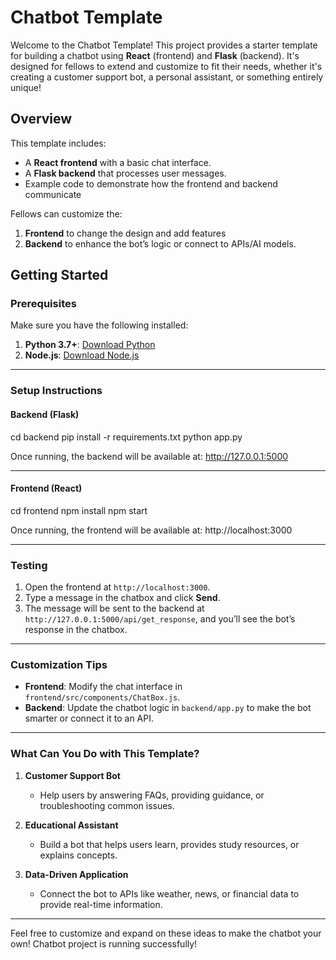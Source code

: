 # Chatbot Template

Welcome to the Chatbot Template! This project provides a starter template for building a chatbot using **React** (frontend) and **Flask** (backend). It's designed for fellows to extend and customize to fit their needs, whether it's creating a customer support bot, a personal assistant, or something entirely unique!

## Overview
This template includes:
- A **React frontend** with a basic chat interface.
- A **Flask backend** that processes user messages.
- Example code to demonstrate how the frontend and backend communicate

Fellows can customize the:
1. **Frontend** to change the design and add features
2. **Backend** to enhance the bot’s logic or connect to APIs/AI models.


## Getting Started

### Prerequisites
Make sure you have the following installed:
1. **Python 3.7+**: [Download Python](https://www.python.org/downloads/)
2. **Node.js**: [Download Node.js](https://nodejs.org/)

---

### Setup Instructions

#### Backend (Flask)
cd backend
pip install -r requirements.txt
python app.py

Once running, the backend will be available at:
http://127.0.0.1:5000

---

#### Frontend (React)
cd frontend
npm install
npm start

Once running, the frontend will be available at:
http://localhost:3000

---

### Testing
1. Open the frontend at `http://localhost:3000`.
2. Type a message in the chatbox and click **Send**.
3. The message will be sent to the backend at `http://127.0.0.1:5000/api/get_response`, and you’ll see the bot’s response in the chatbox.

---

### Customization Tips
- **Frontend**: Modify the chat interface in `frontend/src/components/ChatBox.js`.
- **Backend**: Update the chatbot logic in `backend/app.py` to make the bot smarter or connect it to an API.

---

### What Can You Do with This Template?

1. **Customer Support Bot**  
   - Help users by answering FAQs, providing guidance, or troubleshooting common issues.

2. **Educational Assistant**  
   - Build a bot that helps users learn, provides study resources, or explains concepts.

3. **Data-Driven Application**  
   - Connect the bot to APIs like weather, news, or financial data to provide real-time information.

---

Feel free to customize and expand on these ideas to make the chatbot your own!
Chatbot project is running successfully!
